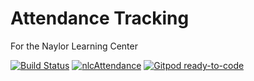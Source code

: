 # Attendance Tracking

For the Naylor Learning Center

[![Build Status](https://travis-ci.org/dewv/nlcAttendance.svg?branch=master)](https://travis-ci.org/dewv/nlcAttendance)
[![nlcAttendance](https://img.shields.io/endpoint?url=https://dashboard.cypress.io/badge/simple/3mj82o&style=plastic&logo=cypress)](https://dashboard.cypress.io/projects/3mj82o/runs)
[![Gitpod ready-to-code](https://img.shields.io/badge/Gitpod-ready--to--code-blue?logo=gitpod)](https://gitpod.io/#https://github.com/dewv/nlcAttendance)
